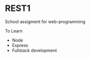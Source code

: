 # REST1

School assigment for web-programming

To Learn 
  - Node
  - Express
  - Fullstack development


